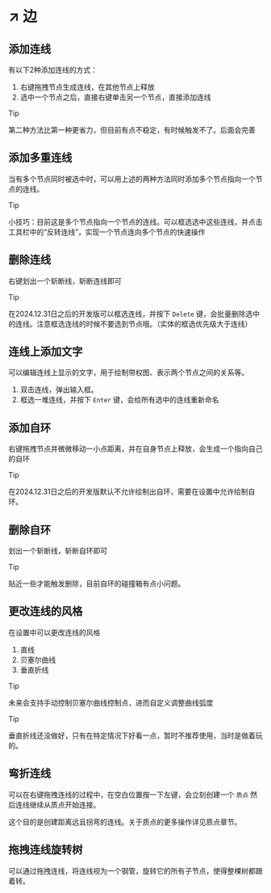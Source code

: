 # ↗️ 边

## 添加连线

有以下2种添加连线的方式：

1. 右键拖拽节点生成连线，在其他节点上释放
2. 选中一个节点之后，直接右键单击另一个节点，直接添加连线

> [!TIP]
> 第二种方法比第一种更省力，但目前有点不稳定，有时候触发不了。后面会完善

## 添加多重连线

当有多个节点同时被选中时，可以用上述的两种方法同时添加多个节点指向一个节点的连线。

> [!TIP]
> 小技巧：目前这是多个节点指向一个节点的连线。可以框选选中这些连线，并点击工具栏中的“反转连线”，实现一个节点连向多个节点的快速操作

## 删除连线

右键划出一个斩断线，斩断连线即可

> [!TIP]
> 在2024.12.31日之后的开发版可以框选连线，并按下 `Delete` 键，会批量删除选中的连线。注意框选连线的时候不要选到节点哦。（实体的框选优先级大于连线）

## 连线上添加文字

可以编辑连线上显示的文字，用于绘制带权图、表示两个节点之间的关系等。

1. 双击连线，弹出输入框。
2. 框选一堆连线，并按下 `Enter` 键，会给所有选中的连线重新命名

## 添加自环

右键拖拽节点并微微移动一小点距离，并在自身节点上释放，会生成一个指向自己的自环

> [!TIP]
> 在2024.12.31日之后的开发版默认不允许绘制出自环，需要在设置中允许绘制自环。

## 删除自环

划出一个斩断线，斩断自环即可

> [!TIP]
> 贴近一些才能触发删除，目前自环的碰撞箱有点小问题。

## 更改连线的风格

在设置中可以更改连线的风格

1. 直线
2. 贝塞尔曲线
3. 垂直折线

> [!TIP]
> 未来会支持手动控制贝塞尔曲线控制点，进而自定义调整曲线弧度

> [!TIP]
> 垂直折线还没做好，只有在特定情况下好看一点，暂时不推荐使用，当时是做着玩的。

## 弯折连线

可以在右键拖拽连线的过程中，在空白位置按一下左键，会立刻创建一个 `质点` 然后连线继续从质点开始连接。

这个目的是创建距离远且拐弯的连线。关于质点的更多操作详见质点章节。

## 拖拽连线旋转树

可以通过拖拽连线，将连线视为一个钢管，旋转它的所有子节点，使得整棵树都跟着转。

